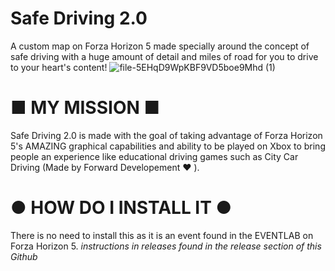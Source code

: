 # Safe Driving 2.0
A custom map on Forza Horizon 5 made specially around the concept of safe driving with a huge amount of detail and miles of road for you to drive to your heart's content!
![file-5EHqD9WpKBF9VD5boe9Mhd (1)](https://github.com/user-attachments/assets/dadd008b-01cc-471d-92b3-e3c0419c3eed)

# ■ MY MISSION ■
Safe Driving 2.0 is made with the goal of taking advantage of Forza Horizon 5's AMAZING graphical capabilities and ability to be played on Xbox to bring people an experience like educational driving games such as City Car Driving (Made by Forward Developement ❤️ ).

# ● HOW DO I INSTALL IT ●
There is no need to install this as it is an event found in the EVENTLAB on Forza Horizon 5. *instructions in releases found in the release section of this Github*